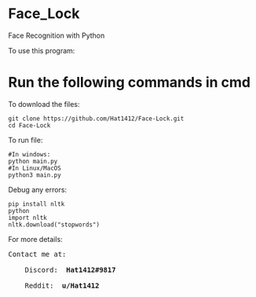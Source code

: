 # Face_Lock
Face Recognition with Python

To use this program:

<strong> <h1> Run the following commands in cmd </h1> </strong>

To download the files:
  ```
  git clone https://github.com/Hat1412/Face-Lock.git
  cd Face-Lock
  ```
To run file:
  ```
  #In windows:
  python main.py
  #In Linux/MacOS
  python3 main.py
  ```
  
Debug any errors:
  ```
  pip install nltk
  python
  import nltk
  nltk.download("stopwords")
  ```
For more details:
<pre>
Contact me at: </br>
    Discord: <strong> Hat1412#9817 </strong> </br>
    Reddit: <strong> u/Hat1412 </strong>
</pre>

